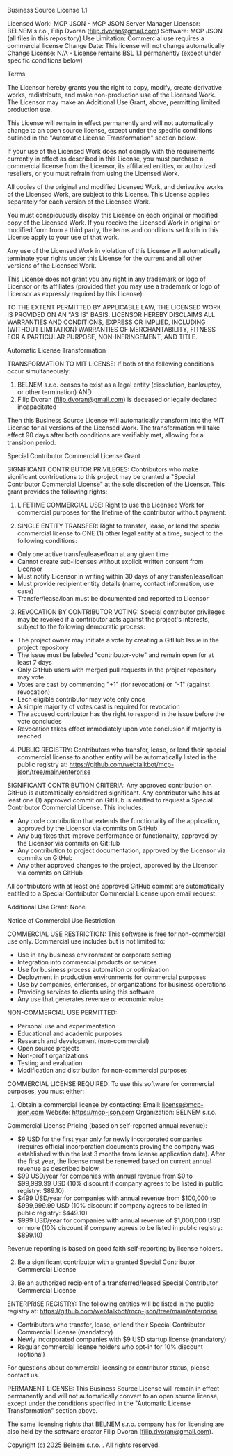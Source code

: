 Business Source License 1.1

Licensed Work:          MCP JSON - MCP JSON Server Manager
Licensor:               BELNEM s.r.o., Filip Dvoran (filip.dvoran@gmail.com)
Software:               MCP JSON (all files in this repository)
Use Limitation:         Commercial use requires a commercial license
Change Date:            This license will not change automatically
Change License:         N/A - License remains BSL 1.1 permanently (except under specific conditions below)

Terms

The Licensor hereby grants you the right to copy, modify, create derivative 
works, redistribute, and make non-production use of the Licensed Work. The 
Licensor may make an Additional Use Grant, above, permitting limited production use.

This License will remain in effect permanently and will not automatically 
change to an open source license, except under the specific conditions 
outlined in the "Automatic License Transformation" section below.

If your use of the Licensed Work does not comply with the requirements 
currently in effect as described in this License, you must purchase a 
commercial license from the Licensor, its affiliated entities, or authorized 
resellers, or you must refrain from using the Licensed Work.

All copies of the original and modified Licensed Work, and derivative works 
of the Licensed Work, are subject to this License. This License applies 
separately for each version of the Licensed Work.

You must conspicuously display this License on each original or modified copy 
of the Licensed Work. If you receive the Licensed Work in original or 
modified form from a third party, the terms and conditions set forth in this 
License apply to your use of that work.

Any use of the Licensed Work in violation of this License will automatically 
terminate your rights under this License for the current and all other 
versions of the Licensed Work.

This License does not grant you any right in any trademark or logo of 
Licensor or its affiliates (provided that you may use a trademark or logo of 
Licensor as expressly required by this License).

TO THE EXTENT PERMITTED BY APPLICABLE LAW, THE LICENSED WORK IS PROVIDED ON 
AN "AS IS" BASIS. LICENSOR HEREBY DISCLAIMS ALL WARRANTIES AND CONDITIONS, 
EXPRESS OR IMPLIED, INCLUDING (WITHOUT LIMITATION) WARRANTIES OF 
MERCHANTABILITY, FITNESS FOR A PARTICULAR PURPOSE, NON-INFRINGEMENT, AND 
TITLE.

Automatic License Transformation

TRANSFORMATION TO MIT LICENSE:
If both of the following conditions occur simultaneously:
1. BELNEM s.r.o. ceases to exist as a legal entity (dissolution, bankruptcy, or other termination)
AND
2. Filip Dvoran (filip.dvoran@gmail.com) is deceased or legally declared incapacitated

Then this Business Source License will automatically transform into the MIT License for all versions of the Licensed Work. The transformation will take effect 90 days after both conditions are verifiably met, allowing for a transition period.

Special Contributor Commercial License Grant

SIGNIFICANT CONTRIBUTOR PRIVILEGES:
Contributors who make significant contributions to this project may be granted 
a "Special Contributor Commercial License" at the sole discretion of the Licensor. 
This grant provides the following rights:

1. LIFETIME COMMERCIAL USE: Right to use the Licensed Work for commercial 
  purposes for the lifetime of the contributor without payment.

2. SINGLE ENTITY TRANSFER: Right to transfer, lease, or lend the special commercial 
  license to ONE (1) other legal entity at a time, subject to the following 
  conditions:
  - Only one active transfer/lease/loan at any given time
  - Cannot create sub-licenses without explicit written consent from Licensor
  - Must notify Licensor in writing within 30 days of any transfer/lease/loan
  - Must provide recipient entity details (name, contact information, use case)
  - Transfer/lease/loan must be documented and reported to Licensor

3. REVOCATION BY CONTRIBUTOR VOTING: Special contributor privileges may be revoked 
  if a contributor acts against the project's interests, subject to the following 
  democratic process:
  - The project owner may initiate a vote by creating a GitHub Issue in the project repository
  - The issue must be labeled "contributor-vote" and remain open for at least 7 days
  - Only GitHub users with merged pull requests in the project repository may vote
  - Votes are cast by commenting "+1" (for revocation) or "-1" (against revocation)
  - Each eligible contributor may vote only once
  - A simple majority of votes cast is required for revocation
  - The accused contributor has the right to respond in the issue before the vote concludes
  - Revocation takes effect immediately upon vote conclusion if majority is reached

4. PUBLIC REGISTRY: Contributors who transfer, lease, or lend their special commercial 
  license to another entity will be automatically listed in the public registry at:
  https://github.com/webtalkbot/mcp-json/tree/main/enterprise

SIGNIFICANT CONTRIBUTION CRITERIA:
Any approved contribution on GitHub is automatically considered significant. 
Any contributor who has at least one (1) approved commit on GitHub is entitled 
to request a Special Contributor Commercial License. This includes:
- Any code contribution that extends the functionality of the application, approved by the Licensor via commits on GitHub
- Any bug fixes that improve performance or functionality, approved by the Licensor via commits on GitHub
- Any contribution to project documentation, approved by the Licensor via commits on GitHub
- Any other approved changes to the project, approved by the Licensor via commits on GitHub

All contributors with at least one approved GitHub commit are automatically entitled to 
a Special Contributor Commercial License upon email request.

Additional Use Grant: None

Notice of Commercial Use Restriction

COMMERCIAL USE RESTRICTION:
This software is free for non-commercial use only. Commercial use includes 
but is not limited to:
- Use in any business environment or corporate setting
- Integration into commercial products or services  
- Use for business process automation or optimization
- Deployment in production environments for commercial purposes
- Use by companies, enterprises, or organizations for business operations
- Providing services to clients using this software
- Any use that generates revenue or economic value

NON-COMMERCIAL USE PERMITTED:
- Personal use and experimentation
- Educational and academic purposes
- Research and development (non-commercial)
- Open source projects
- Non-profit organizations
- Testing and evaluation
- Modification and distribution for non-commercial purposes

COMMERCIAL LICENSE REQUIRED:
To use this software for commercial purposes, you must either:
1. Obtain a commercial license by contacting:
  Email: license@mcp-json.com
  Website: https://mcp-json.com
  Organization: BELNEM s.r.o.

  Commercial License Pricing (based on self-reported annual revenue):
  - $9 USD for the first year only for newly incorporated companies (requires official incorporation documents proving the company was established within the last 3 months from license application date). After the first year, the license must be renewed based on current annual revenue as described below.
  - $99 USD/year for companies with annual revenue from $0 to $99,999.99 USD (10% discount if company agrees to be listed in public registry: $89.10)
  - $499 USD/year for companies with annual revenue from $100,000 to $999,999.99 USD (10% discount if company agrees to be listed in public registry: $449.10)
  - $999 USD/year for companies with annual revenue of $1,000,000 USD or more (10% discount if company agrees to be listed in public registry: $899.10)
  
  Revenue reporting is based on good faith self-reporting by license holders.

2. Be a significant contributor with a granted Special Contributor Commercial License

3. Be an authorized recipient of a transferred/leased Special Contributor Commercial License

ENTERPRISE REGISTRY:
The following entities will be listed in the public registry at:
https://github.com/webtalkbot/mcp-json/tree/main/enterprise

- Contributors who transfer, lease, or lend their Special Contributor Commercial License (mandatory)
- Newly incorporated companies with $9 USD startup license (mandatory)
- Regular commercial license holders who opt-in for 10% discount (optional)

For questions about commercial licensing or contributor status, please contact us.

PERMANENT LICENSE:
This Business Source License will remain in effect permanently and will not 
automatically convert to an open source license, except under the conditions 
specified in the "Automatic License Transformation" section above.

The same licensing rights that BELNEM s.r.o. company has for licensing are also held by the software creator Filip Dvoran (filip.dvoran@gmail.com).

Copyright (c) 2025 Belnem s.r.o. . All rights reserved.